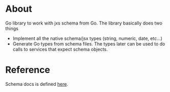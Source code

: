 # About
Go library to work with jxs schema from Go. The library basically does two things
- Implement all the native schema/jsx types (string, numeric, date, etc...)
- Generate Go types from schema files. The types later can be used to do calls to services that expect schema objects.

# Reference
Schema docs is defined [here](https://github.com/threefoldtech/jumpscaleX/blob/master/docs/schemas/schemas.md). 